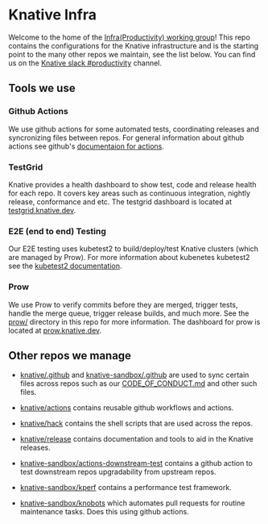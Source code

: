 # Knative Infra

Welcome to the home of the [Infra(Productivity) working
group](https://github.com/knative/community/blob/main/working-groups/WORKING-GROUPS.md#productivity)!
This repo contains the configurations for the Knative infrastructure and
is the starting point to the many other repos we maintain, see the list below. You can find us on the [Knative slack
\#productivity](https://slack.knative.dev/messages/productivity)
channel.

## Tools we use

### Github Actions

We use github actions for some automated tests, coordinating releases
and syncronizing files between repos. For general information about
github actions see github's [documentaion for
actions](https://docs.github.com/en/actions).

### TestGrid

Knative provides a health dashboard to show test, code and release
health for each repo. It covers key areas such as continuous
integration, nightly release, conformance and etc. The testgrid
dashboard is located at
[testgrid.knative.dev](https://testgrid.knative.dev/).

### E2E (end to end) Testing

Our E2E testing uses kubetest2 to build/deploy/test Knative clusters
(which are managed by Prow). For more information about kubenetes
kubetest2 see the [kubetest2
documentation](https://github.com/kubernetes-sigs/kubetest2).

### Prow

We use Prow to verify commits before they are merged, trigger tests,
handle the merge queue, trigger release builds, and much more. See the
[prow/](prow/) directory in this repo for more information. The
dashboard for prow is located at
[prow.knative.dev](https://prow.knative.dev/).

## Other repos we manage

-   [knative/.github](https://github.com/knative/.github) and
    [knative-sandbox/.github](https://github.com/knative-sandbox/.github)
    are used to sync certain files across repos such as our
    [CODE_OF_CONDUCT.md](https://github.com/knative/infra/blob/main/CODE_OF_CONDUCT.md)
    and other such files.

-   [knative/actions](https://github.com/knative/actions) contains
    reusable github workflows and actions.

-   [knative/hack](https://github.com/knative/hack) contains the shell
    scripts that are used across the repos.

-   [knative/release](https://github.com/knative/release) contains
    documentation and tools to aid in the Knative releases.

-   [knative-sandbox/actions-downstream-test](https://github.com/knative-sandbox/actions-downstream-test)
    contains a github action to test downstream repos upgradability from
    upstream repos.

-   [knative-sandbox/kperf](https://github.com/knative-sandbox/kperf)
    contains a performance test framework.

-   [knative-sandbox/knobots](https://github.com/knative-sandbox/knobots)
    which automates pull requests for routine maintenance tasks. Does
    this using github actions.
